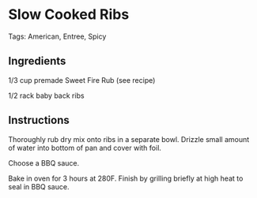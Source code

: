 # Slow Cooked Ribs

Tags: American, Entree, Spicy



## Ingredients

1/3 cup premade Sweet Fire Rub (see recipe)

1/2 rack baby back ribs



## Instructions

Thoroughly rub dry mix onto ribs in a separate bowl. Drizzle small amount of water into bottom of pan and cover with foil.

Choose a BBQ sauce.

Bake in oven for 3 hours at 280F. Finish by grilling briefly at high heat to seal in BBQ sauce.
